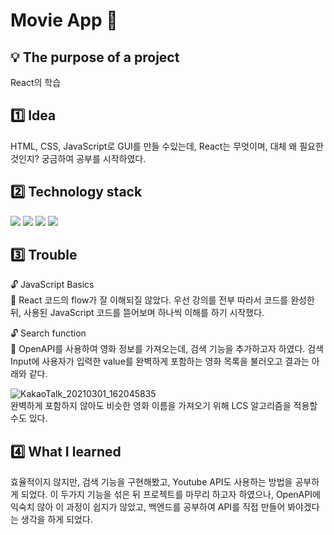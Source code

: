 # Movie App :movie_camera:
## :bulb: The purpose of a project
  React의 학습
  
## :one: Idea
  HTML, CSS, JavaScript로 GUI를 만들 수있는데, React는 무엇이며, 대체 왜 필요한 것인지? 궁금하여 공부를 시작하였다.  
##  :two: Technology stack
  <img src="https://img.shields.io/badge/HTML5-E34F26?style=flat&logo=HTML5&logoColor=white"/> <img src="https://img.shields.io/badge/CSS-1572B6?style=flat&logo=CSS3&logoColor=white"/> <img src="https://img.shields.io/badge/JavaScript-F7DF1E?style=flat&logo=JavaScript&logoColor=white"/> <img src="https://img.shields.io/badge/React-61DAFB?style=flat&logo=React&logoColor=white"/> 
##  :three: Trouble
  :unlock: JavaScript Basics     
  :key: React 코드의 flow가 잘 이해되질 않았다. 우선 강의를 전부 따라서 코드를 완성한 뒤, 사용된 JavaScript 코드를 뜯어보며 하나씩 이해를 하기 시작했다.  
    
  :unlock: Search function   
  :key: OpenAPI를 사용하여 영화 정보를 가져오는데, 검색 기능을 추가하고자 하였다. 검색 Input에 사용자가 입력한 value를 완벽하게 포함하는 영화 목록을 불러오고 결과는 아래와 같다.  
    
  ![KakaoTalk_20210301_162045835](https://user-images.githubusercontent.com/76645095/161973496-5c0d35a6-900b-4b31-8348-2c2cd467cba8.png)  
  완벽하게 포함하지 않아도 비슷한 영화 이름을 가져오기 위해 LCS 알고리즘을 적용할 수도 있다.  
##  :four: What I learned
  효율적이지 않지만, 검색 기능을 구현해봤고, Youtube API도 사용하는 방법을 공부하게 되었다. 이 두가지 기능을 섞은 뒤 프로젝트를 마무리 하고자 하였으나, OpenAPI에 익숙치 않아 이 과정이 쉽지가 않았고, 백엔드를 공부하여 API를 직접 만들어 봐야겠다는 생각을 하게 되었다. 
